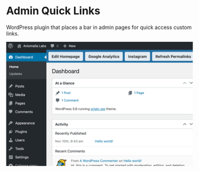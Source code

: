 # Admin Quick Links
 WordPress plugin that places a bar in admin pages for quick access custom links.

![alt Admin Quick Links screenshot](https://raw.githubusercontent.com/aniomalia/admin-quick-links/main/screenshot.png)